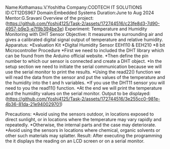Name:Kothamasu.V.Yoshitha
Company:CODTECH IT SOLUTIONS
ID:CT12DS967
Domain:Embedded Systems
Duration:June to Aug 2024
Mentor:G.Sravani
Overview of the project:
        (https://github.com/Yoshi4125/Task-2/assets/172744516/c23fe8d3-7d90-4957-b9e3-e7f9b394be3e)
Experiment:
        Temperature and Humidity Monitoring with DHT Sensor
Objective:
        It measures the surrounding air and gives a calibrated digital signal output of temperature and relative humidity.
Apparatus:
*Evaluation Kit
*Digital Humidity Sensor EEH110 & EEH210
*8 bit Microcontroller
Procedure
*First we need to included the DHT library which can be found from the Arduino official website.
*Then define the pin number to which our sensor is connected and create a DHT object.
*In the setup section we need to initiate the serial communication because we will use the serial monitor to print the results.
*Using the read22() function we will read the data from the sensor and put the values of the temperature and the humidity into the t and h variables.
*If you use the DHT11 sensor you will need to you the read11() function. 
*At the end we will print the temperature and the humidity values on the serial monitor.
Output to be displayed:
(https://github.com/Yoshi4125/Task-2/assets/172744516/3e255cc0-981e-4b36-81da-21e940029701)

Precautions:
*Avoid using the sensors outdoor, in locations exposed to direct sunlight, or in locations where the temperature may vary rapidly and repeatedly.
*Otherwise, the internal parts and the case may deteriorate.
*Avoid using the sensors in locations where chemical, organic solvents or other such materials may splatter.
Result:
After executing the programming the it displays the reading on an LCD screen or on a serial monitor.


              


               


